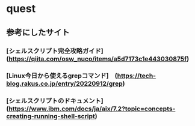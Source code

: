 # quest

## 参考にしたサイト
### [シェルスクリプト完全攻略ガイド]　(https://qiita.com/osw_nuco/items/a5d7173c1e443030875f)

### [Linux今日から使えるgrepコマンド]　(https://tech-blog.rakus.co.jp/entry/20220912/grep)

### [シェルスクリプトのドキュメント]　(https://www.ibm.com/docs/ja/aix/7.2?topic=concepts-creating-running-shell-script)

